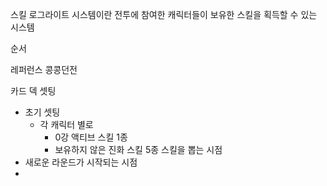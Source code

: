 스킬 로그라이트 시스템이란 전투에 참여한 캐릭터들이 보유한 스킬을 획득할 수 있는 시스템

순서

레퍼런스 콩콩던전

카드 덱 셋팅
- 초기 셋팅
	- 각 캐릭터 별로
		- 0강 액티브 스킬 1종
		- 보유하지 않은 진화 스킬 5종
스킬을 뽑는 시점
- 새로운 라운드가 시작되는 시점
- 